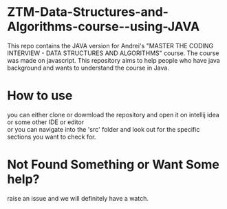 # ZTM-Data-Structures-and-Algorithms-course--using-JAVA
This repo contains the JAVA version for Andrei's "MASTER THE CODING INTERVIEW - DATA STRUCTURES AND ALGORITHMS" course. The course was made on javascript. This repository aims to help people who have java background and wants to understand the course in Java.
# How to use
you can either clone or dowmload the repository and open it on intellij idea or some other IDE or editor</br>
or you can navigate into the 'src' folder and look out for the specific sections you want to check for.
# Not Found Something or Want Some help?
raise an issue and we will definitely have a watch.

